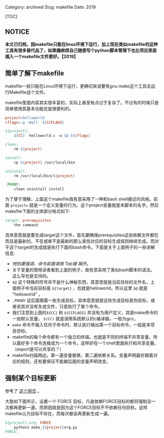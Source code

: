 Category: archived
Slug: makefile
Date: 2019

[TOC]

## NOTICE

**本文已归档，因makefile只能在linux环境下运行，加上现在类似makefile的这种工具有很多替代品了，如果嫌麻烦自己随便写个python脚本管理下也比项目里面插入一个makefile文件要好。【2019】**

## 简单了解下makefile

makefile一般只能在Linux环境下运行，更确切来说要有gnu make这个工具去运行Makefile这个文件。

makefile里面内容其实很丰富的，实际上甚至有点过于复杂了。不过有的时候只是简单使用其基本功能还是很便利的。

```makefile
project=helloworld
cflags=-g -Wall  ${CCFLAGS}

${project}: 
	${CC}  helloworld.c -o $@ ${cflags}

clean:
	rm ${project}

install:
	cp ${project} /usr/local/bin

uninstall:
	rm /usr/local/bin/${project}

.PHONY:
	clean uninstall install
```

为了便于理解，上面这个makefile我有意采用了一种和bash shell接近的风格。前面 `project=` 就是一个定义变量的行为。这个project变量就是本脚本的名字。然后makefile下面的主体部分格式如下:

```makefile
target: prerequisites
    the command
```

具体意思就是要生成target这个文件，首先要确保prerequisites这些依赖文件都在而且是最新的，不在或者不是最新的那么查找对应的目标生成规则继续生成。而对于这个target的生成就是执行下面的bash命令。下面是关于上面例子的一些讲解信息:



- *特别要强调，命令前面请用 Tab键 隔开*。 
- 关于变量的使用读者看到上面的例子，我有意采用了类似bash脚本的语法。这么写也是支持的。
- `$@` 这个特殊的符号并不是什么神秘东西，其意思就是当前目标的文件名，上面例子中当前目标是 `${target}` ，也就是helloworld，所以这里 `$@` 就是 "helloworld" 。
- `.PHONY` 这后面跟着一些生成目标，具体意思就是这些生成目标是伪目标，或者说其并没有生成文件，只是执行了某个命令。
- 我们注意到上面的`${CC}` 和 `${CCFLAGS}`  并没有为用户定义，其是make命令的一些默认变量。 `$(CC)` 就是调用系统默认的c编译器，一般为gcc。
- `make` 命令不输入任何子命令时，默认执行输出第一个目标命令，一般是本项目目标。
- makefile的每个命令都有一个独立的终端，也就是不同的终端不共享变量，所以最好多个命令连接成为一个命令，这样好在一个shell里面执行和共享变量。（export是可以共享的？）
- makefile扫描两边，第一遍变量替换，第二遍依赖关系。变量声明最好跟着对应的规则，还有要保证不能被后面的变量声明改变。



## 强制某个目标更新

参考了 [这个网页](http://stackoverflow.com/questions/7643838/how-to-force-make-to-always-rebuild-a-file) 。

大致如下面所示，设置一个 FORCE 目标，凡是依赖FORCE目标的都将强制没一次都再更新一遍，而原因就是因为这个FORCE目标不不依赖任何目标，这样makefile认为目标不存在，而每次都会再更新生成一遍。

```makefile
${project}.org: FORCE
	python3 make_${project}org.py
FORCE:	
```



